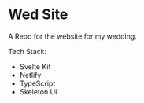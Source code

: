 # Wed Site

A Repo for the website for my wedding. 

Tech Stack:
- Svelte Kit
- Netlify
- TypeScript
- Skeleton UI